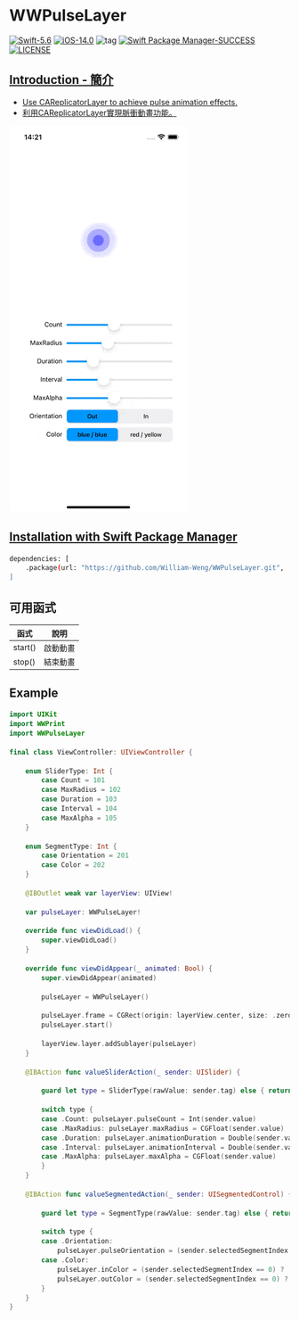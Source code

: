 # WWPulseLayer

[![Swift-5.6](https://img.shields.io/badge/Swift-5.6-orange.svg?style=flat)](https://developer.apple.com/swift/) [![iOS-14.0](https://img.shields.io/badge/iOS-14.0-pink.svg?style=flat)](https://developer.apple.com/swift/) ![tag](https://img.shields.io/github/v/tag/William-Weng/WWPulseLayer) [![Swift Package Manager-SUCCESS](https://img.shields.io/badge/Swift_Package_Manager-SUCCESS-blue.svg?style=flat)](https://developer.apple.com/swift/) [![LICENSE](https://img.shields.io/badge/LICENSE-MIT-yellow.svg?style=flat)](https://developer.apple.com/swift/)

## [Introduction - 簡介](https://swiftpackageindex.com/William-Weng)
- [Use CAReplicatorLayer to achieve pulse animation effects.](https://github.com/Silence-GitHub/CoreAnimationDemo)
- [利用CAReplicatorLayer實現脈衝動畫功能。](https://www.cnblogs.com/silence-cnblogs/p/6951948.html)

![WWPulseLayer](Example.gif)

## [Installation with Swift Package Manager](https://medium.com/彼得潘的-swift-ios-app-開發問題解答集/使用-spm-安裝第三方套件-xcode-11-新功能-2c4ffcf85b4b)
```bash
dependencies: [
    .package(url: "https://github.com/William-Weng/WWPulseLayer.git", .upToNextMajor(from: “1.0.0"))
]
```

## 可用函式
|函式|說明|
|-|-|
|start()|啟動動畫|
|stop()|結束動畫|

## Example
```swift
import UIKit
import WWPrint
import WWPulseLayer

final class ViewController: UIViewController {

    enum SliderType: Int {
        case Count = 101
        case MaxRadius = 102
        case Duration = 103
        case Interval = 104
        case MaxAlpha = 105
    }
    
    enum SegmentType: Int {
        case Orientation = 201
        case Color = 202
    }
    
    @IBOutlet weak var layerView: UIView!
    
    var pulseLayer: WWPulseLayer!

    override func viewDidLoad() {
        super.viewDidLoad()
    }
    
    override func viewDidAppear(_ animated: Bool) {
        super.viewDidAppear(animated)
        
        pulseLayer = WWPulseLayer()
        
        pulseLayer.frame = CGRect(origin: layerView.center, size: .zero)
        pulseLayer.start()
        
        layerView.layer.addSublayer(pulseLayer)
    }
    
    @IBAction func valueSliderAction(_ sender: UISlider) {
        
        guard let type = SliderType(rawValue: sender.tag) else { return }
        
        switch type {
        case .Count: pulseLayer.pulseCount = Int(sender.value)
        case .MaxRadius: pulseLayer.maxRadius = CGFloat(sender.value)
        case .Duration: pulseLayer.animationDuration = Double(sender.value)
        case .Interval: pulseLayer.animationInterval = Double(sender.value)
        case .MaxAlpha: pulseLayer.maxAlpha = CGFloat(sender.value)
        }
    }
    
    @IBAction func valueSegmentedAction(_ sender: UISegmentedControl) {
        
        guard let type = SegmentType(rawValue: sender.tag) else { return }
        
        switch type {
        case .Orientation: 
            pulseLayer.pulseOrientation = (sender.selectedSegmentIndex == 0) ? .out : .in
        case .Color:
            pulseLayer.inColor = (sender.selectedSegmentIndex == 0) ? .blue : .red
            pulseLayer.outColor = (sender.selectedSegmentIndex == 0) ? .blue : .yellow
        }
    }
}
```
